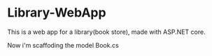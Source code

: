 # Library-WebApp
This is a web app for a library(book store), made with ASP.NET core.

Now i'm scaffoding the model Book.cs 
